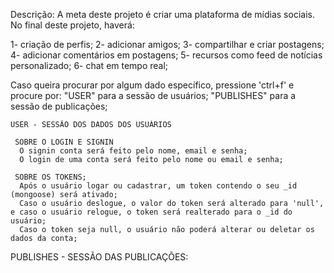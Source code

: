 

   Descrição: 
    A meta deste projeto é criar uma plataforma de mídias sociais. No final deste projeto, haverá:

   1- criação de perfis;
   2- adicionar amigos;
   3- compartilhar e criar postagens;
   4- adicionar comentários em postagens;
   5- recursos como feed de notícias personalizado; 
   6- chat em tempo real;

   Caso queira procurar por algum dado específico, pressione 'ctrl+f' e procure por: 
     "USER" para a sessão de usuários;
     "PUBLISHES" para a sessão de publicações;




    USER - SESSÃO DOS DADOS DOS USUÁRIOS

     SOBRE O LOGIN E SIGNIN
      O signin conta será feito pelo nome, email e senha;
      O login de uma conta será feito pelo nome ou email e senha;

     SOBRE OS TOKENS; 
      Após o usuário logar ou cadastrar, um token contendo o seu _id (mongoose) será ativado;
      Caso o usuário deslogue, o valor do token será alterado para 'null', e caso o usuário relogue, o token será realterado para o _id do usuário;
      Caso o token seja null, o usuário não poderá alterar ou deletar os dados da conta;
     
   PUBLISHES - SESSÃO DAS PUBLICAÇÕES:
 
